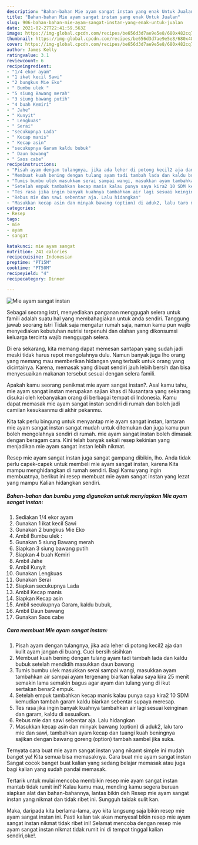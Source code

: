 ```yaml
---
description: "Bahan-bahan Mie ayam sangat instan yang enak Untuk Jualan"
title: "Bahan-bahan Mie ayam sangat instan yang enak Untuk Jualan"
slug: 906-bahan-bahan-mie-ayam-sangat-instan-yang-enak-untuk-jualan
date: 2021-02-27T22:41:59.563Z
image: https://img-global.cpcdn.com/recipes/be656d3d7ae9e5e8/680x482cq70/mie-ayam-sangat-instan-foto-resep-utama.jpg
thumbnail: https://img-global.cpcdn.com/recipes/be656d3d7ae9e5e8/680x482cq70/mie-ayam-sangat-instan-foto-resep-utama.jpg
cover: https://img-global.cpcdn.com/recipes/be656d3d7ae9e5e8/680x482cq70/mie-ayam-sangat-instan-foto-resep-utama.jpg
author: James Kelly
ratingvalue: 3.1
reviewcount: 6
recipeingredient:
- "1/4 ekor ayam"
- "1 ikat kecil Sawi"
- "2 bungkus Mie Eko"
- " Bumbu ulek "
- "5 siung Bawang merah"
- "3 siung bawang putih"
- "4 buah Kemiri"
- " Jahe"
- " Kunyit"
- " Lengkuas"
- " Serai"
- "secukupnya Lada"
- " Kecap manis"
- " Kecap asin"
- "secukupnya Garam kaldu bubuk"
- " Daun bawang"
- " Saos cabe"
recipeinstructions:
- "Pisah ayam dengan tulangnya, jika ada leher di potong kecil2 aja dan kulit ayam jangan di buang. Cuci bersih sisihkan"
- "Membuat kuah bening dengan tulang ayam tadi tambah lada dan kaldu bubuk setelah mendidih masukkan daun bawang"
- "Tumis bumbu ulek masukkan serai sampai wangi, masukkan ayam tambahkan air sampai ayam tergenang biarkan kalau saya kira 25 menit semakin lama semakin bagus agar ayam dan tulang yang di ikut sertakan benar2 empuk."
- "Setelah empuk tambahkan kecap manis kalau punya saya kira2 10 SDM kemudian tambah garam kaldu biarkan sebentar supaya meresap."
- "Tes rasa jika ingin banyak kuahnya tambahkan air lagi sesuai keinginan dan garam, kaldu di sesuaikan."
- "Rebus mie dan sawi sebentar aja. Lalu hidangkan"
- "Masukkan kecap asin dan minyak bawang (option) di aduk2, lalu taro mie dan sawi, tambahkan ayam kecap dan tuangi kuah beningnya sajikan dengan bawang goreng (option) tambah sambel jika suka."
categories:
- Resep
tags:
- mie
- ayam
- sangat

katakunci: mie ayam sangat 
nutrition: 241 calories
recipecuisine: Indonesian
preptime: "PT15M"
cooktime: "PT50M"
recipeyield: "4"
recipecategory: Dinner

---
```



![Mie ayam sangat instan](https://img-global.cpcdn.com/recipes/be656d3d7ae9e5e8/680x482cq70/mie-ayam-sangat-instan-foto-resep-utama.jpg)

Sebagai seorang istri, menyediakan panganan menggugah selera untuk famili adalah suatu hal yang membahagiakan untuk anda sendiri. Tanggung jawab seorang istri Tidak saja mengatur rumah saja, namun kamu pun wajib menyediakan kebutuhan nutrisi terpenuhi dan olahan yang dikonsumsi keluarga tercinta wajib menggugah selera.

Di era  sekarang, kita memang dapat memesan santapan yang sudah jadi meski tidak harus repot mengolahnya dulu. Namun banyak juga lho orang yang memang mau memberikan hidangan yang terbaik untuk orang yang dicintainya. Karena, memasak yang dibuat sendiri jauh lebih bersih dan bisa menyesuaikan makanan tersebut sesuai dengan selera famili. 



Apakah kamu seorang penikmat mie ayam sangat instan?. Asal kamu tahu, mie ayam sangat instan merupakan sajian khas di Nusantara yang sekarang disukai oleh kebanyakan orang di berbagai tempat di Indonesia. Kamu dapat memasak mie ayam sangat instan sendiri di rumah dan boleh jadi camilan kesukaanmu di akhir pekanmu.

Kita tak perlu bingung untuk menyantap mie ayam sangat instan, lantaran mie ayam sangat instan sangat mudah untuk ditemukan dan juga kamu pun boleh mengolahnya sendiri di rumah. mie ayam sangat instan boleh dimasak dengan beragam cara. Kini telah banyak sekali resep kekinian yang menjadikan mie ayam sangat instan lebih nikmat.

Resep mie ayam sangat instan juga sangat gampang dibikin, lho. Anda tidak perlu capek-capek untuk membeli mie ayam sangat instan, karena Kita mampu menghidangkan di rumah sendiri. Bagi Kamu yang ingin membuatnya, berikut ini resep membuat mie ayam sangat instan yang lezat yang mampu Kalian hidangkan sendiri.

<!--inarticleads1-->

##### Bahan-bahan dan bumbu yang digunakan untuk menyiapkan Mie ayam sangat instan:

1. Sediakan 1/4 ekor ayam
1. Gunakan 1 ikat kecil Sawi
1. Gunakan 2 bungkus Mie Eko
1. Ambil  Bumbu ulek :
1. Gunakan 5 siung Bawang merah
1. Siapkan 3 siung bawang putih
1. Siapkan 4 buah Kemiri
1. Ambil  Jahe
1. Ambil  Kunyit
1. Gunakan  Lengkuas
1. Gunakan  Serai
1. Siapkan secukupnya Lada
1. Ambil  Kecap manis
1. Siapkan  Kecap asin
1. Ambil secukupnya Garam, kaldu bubuk,
1. Ambil  Daun bawang
1. Gunakan  Saos cabe




<!--inarticleads2-->

##### Cara membuat Mie ayam sangat instan:

1. Pisah ayam dengan tulangnya, jika ada leher di potong kecil2 aja dan kulit ayam jangan di buang. Cuci bersih sisihkan
1. Membuat kuah bening dengan tulang ayam tadi tambah lada dan kaldu bubuk setelah mendidih masukkan daun bawang
1. Tumis bumbu ulek masukkan serai sampai wangi, masukkan ayam tambahkan air sampai ayam tergenang biarkan kalau saya kira 25 menit semakin lama semakin bagus agar ayam dan tulang yang di ikut sertakan benar2 empuk.
1. Setelah empuk tambahkan kecap manis kalau punya saya kira2 10 SDM kemudian tambah garam kaldu biarkan sebentar supaya meresap.
1. Tes rasa jika ingin banyak kuahnya tambahkan air lagi sesuai keinginan dan garam, kaldu di sesuaikan.
1. Rebus mie dan sawi sebentar aja. Lalu hidangkan
1. Masukkan kecap asin dan minyak bawang (option) di aduk2, lalu taro mie dan sawi, tambahkan ayam kecap dan tuangi kuah beningnya sajikan dengan bawang goreng (option) tambah sambel jika suka.




Ternyata cara buat mie ayam sangat instan yang nikamt simple ini mudah banget ya! Kita semua bisa memasaknya. Cara buat mie ayam sangat instan Sangat cocok banget buat kalian yang sedang belajar memasak atau juga bagi kalian yang sudah pandai memasak.

Tertarik untuk mulai mencoba membikin resep mie ayam sangat instan mantab tidak rumit ini? Kalau kamu mau, mending kamu segera buruan siapkan alat dan bahan-bahannya, lantas bikin deh Resep mie ayam sangat instan yang nikmat dan tidak ribet ini. Sungguh taidak sulit kan. 

Maka, daripada kita berlama-lama, ayo kita langsung saja bikin resep mie ayam sangat instan ini. Pasti kalian tak akan menyesal bikin resep mie ayam sangat instan nikmat tidak ribet ini! Selamat mencoba dengan resep mie ayam sangat instan nikmat tidak rumit ini di tempat tinggal kalian sendiri,oke!.

